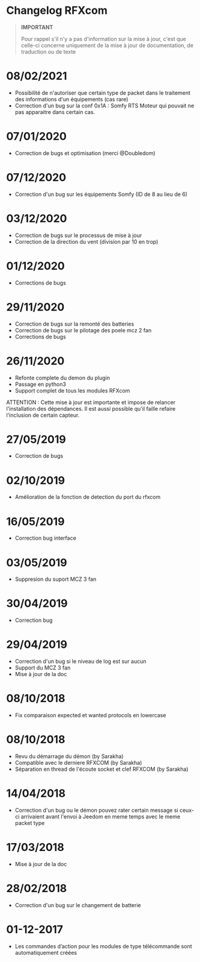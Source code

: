 # Changelog RFXcom

>**IMPORTANT**
>
>Pour rappel s'il n'y a pas d'information sur la mise à jour, c'est que celle-ci concerne uniquement de la mise à jour de documentation, de traduction ou de texte

# 08/02/2021

- Possibilité de n'autoriser que certain type de packet dans le traitement des informations d'un équipements (cas rare)
- Correction d'un bug sur la conf 0x1A : Somfy RTS Moteur qui pouvait ne pas apparaitre dans certain cas.

# 07/01/2020

- Correction de bugs et optimisation (merci @Doubledom)

# 07/12/2020

- Correction d'un bug sur les équipements Somfy (ID de 8 au lieu de 6)

# 03/12/2020

- Correction de bugs sur le processus de mise à jour
- Correction de la direction du vent (division par 10 en trop)


# 01/12/2020

- Corrections de bugs

# 29/11/2020

- Correction de bugs sur la remonté des batteries
- Correction de bugs sur le pilotage des poele mcz 2 fan
- Corrections de bugs

# 26/11/2020

- Refonte complete du demon du plugin
- Passage en python3
- Support complet de tous les modules RFXcom

ATTENTION : Cette mise à jour est importante et impose de relancer l'installation des dépendances. Il est aussi possible qu'il faille refaire l'inclusion de certain capteur.

# 27/05/2019

- Correction de bugs

# 02/10/2019

- Amélioration de la fonction de detection du port du rfxcom

# 16/05/2019

- Correction bug interface

# 03/05/2019

- Suppresion du suport MCZ 3 fan

# 30/04/2019

- Correction bug

# 29/04/2019

- Correction d'un bug si le niveau de log est sur aucun
- Support du MCZ 3 fan
- Mise à jour de la doc

# 08/10/2018

- Fix comparaison expected et wanted protocols en lowercase

# 08/10/2018

- Revu du démarrage du démon (by Sarakha)
- Compatible avec le derniere RFXCOM (by Sarakha)
- Séparation en thread de l'écoute socket et clef RFXCOM (by Sarakha)

# 14/04/2018

- Correction d'un bug ou le démon pouvez rater certain message si ceux-ci arrivaient avant l'envoi à Jeedom en meme temps avec le meme packet type

# 17/03/2018

- Mise à jour de la doc

# 28/02/2018

- Correction d'un bug sur le changement de batterie

# 01-12-2017

-   Les commandes d’action pour les modules de type télécommande sont
    automatiquement créées
